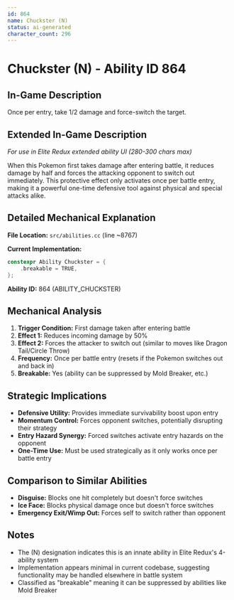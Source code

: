 ```yaml
---
id: 864
name: Chuckster (N)
status: ai-generated
character_count: 296
---
```


# Chuckster (N) - Ability ID 864

## In-Game Description
Once per entry, take 1/2 damage and force-switch the target.

## Extended In-Game Description
*For use in Elite Redux extended ability UI (280-300 chars max)*

When this Pokemon first takes damage after entering battle, it reduces damage by half and forces the attacking opponent to switch out immediately. This protective effect only activates once per battle entry, making it a powerful one-time defensive tool against physical and special attacks alike.

## Detailed Mechanical Explanation

**File Location:** `src/abilities.cc` (line ~8767)

**Current Implementation:**
```cpp
constexpr Ability Chuckster = {
    .breakable = TRUE,
};
```

**Ability ID:** 864 (ABILITY_CHUCKSTER)

## Mechanical Analysis

1. **Trigger Condition:** First damage taken after entering battle
2. **Effect 1:** Reduces incoming damage by 50%
3. **Effect 2:** Forces the attacker to switch out (similar to moves like Dragon Tail/Circle Throw)
4. **Frequency:** Once per battle entry (resets if the Pokemon switches out and back in)
5. **Breakable:** Yes (ability can be suppressed by Mold Breaker, etc.)

## Strategic Implications

- **Defensive Utility:** Provides immediate survivability boost upon entry
- **Momentum Control:** Forces opponent switches, potentially disrupting their strategy
- **Entry Hazard Synergy:** Forced switches activate entry hazards on the opponent
- **One-Time Use:** Must be used strategically as it only works once per battle entry

## Comparison to Similar Abilities

- **Disguise:** Blocks one hit completely but doesn't force switches
- **Ice Face:** Blocks physical damage once but doesn't force switches
- **Emergency Exit/Wimp Out:** Forces self to switch rather than opponent

## Notes

- The (N) designation indicates this is an innate ability in Elite Redux's 4-ability system
- Implementation appears minimal in current codebase, suggesting functionality may be handled elsewhere in battle system
- Classified as "breakable" meaning it can be suppressed by abilities like Mold Breaker